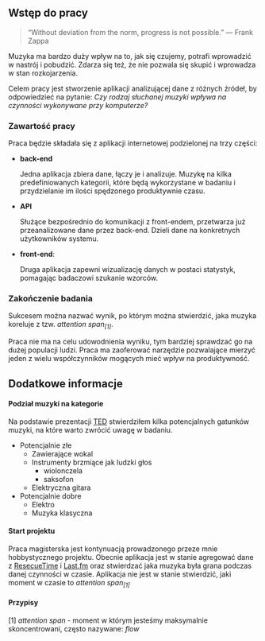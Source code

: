 ## Wstęp do pracy

>“Without deviation from the norm, progress is not possible.” 
>― Frank Zappa

Muzyka ma bardzo duży wpływ na to, jak się czujemy, potrafi wprowadzić w nastrój i pobudzić. Zdarza się też, że nie pozwala się skupić i wprowadza w stan rozkojarzenia.

Celem pracy jest stworzenie aplikacji analizującej dane z różnych źródeł, by odpowiedzieć na pytanie: 
*Czy rodzaj słuchanej muzyki wpływa na czynności wykonywane przy komputerze?*

### Zawartość pracy
Praca będzie składała się z aplikacji internetowej podzielonej na trzy części:
- **back-end**

    Jedna aplikacja zbiera dane, łączy je i analizuje.
    Muzykę na kilka predefiniowanych kategorii,
    które będą wykorzystane w badaniu i przydzielanie im ilości spędzonego produktywnie czasu.

- **API**

    Służące bezpośrednio do komunikacji z front-endem, przetwarza już przeanalizowane dane przez back-end.
    Dzieli dane na konkretnych użytkowników systemu.

- **front-end**:

    Druga aplikacja zapewni wizualizację danych w postaci statystyk,
    pomagając badaczowi szukanie wzorców.

### Zakończenie badania
Sukcesem można nazwać wynik, po którym można stwierdzić,
jaka muzyka koreluje z tzw. *attention span<sub>[1]</sub>*.

Praca nie ma na celu udowodnienia wyniku, tym bardziej sprawdzać go na dużej populacji ludzi.
Praca ma zaoferować narzędzie pozwalające mierzyć jeden z wielu współczynników mogących mieć wpływ na produktywność.

## Dodatkowe informacje
#### Podział muzyki na kategorie
Na podstawie prezentacji [TED](https://www.youtube.com/watch?v=BBCjijl105I)
stwierdziłem kilka potencjalnych gatunków muzyki, na które warto zwrócić uwagę w badaniu.

- Potencjalnie złe
  - Zawierające wokal
  - Instrumenty brzmiące jak ludzki głos
    - wiolonczela
    - saksofon
  - Elektryczna gitara
- Potencjalnie dobre
  - Elektro
  - Muzyka klasyczna

#### Start projektu
Praca magisterska jest kontynuacją prowadzonego przeze mnie hobbystycznego projektu.
Obecnie aplikacja jest w stanie agregować dane
z [ResecueTime](https://www.rescuetime.com/) i [Last.fm](http://www.last.fm/)
oraz stwierdzać jaka muzyka była grana podczas danej czynności w czasie.
Aplikacja nie jest w stanie stwierdzić, jaki moment w czasie to *attention span<sub>[1]</sub>*

#### Przypisy
[1] *attention span* - moment w którym jesteśmy maksymalnie skoncentrowani, często nazywane: *flow*
